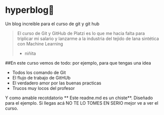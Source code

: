# hyperblog💚
Un blog increible para el curso de git y git hub
> El curso de Git y GitHub de Platzi es lo que me hacia falta para triplicar mi salario y lanzarme a la industria del tejido de lana sintética con Machine Learning
> - niñita

##En este curso vemos de todo: por ejemplo, para que tengas una idea
* Todos los comando de Git
* El flujo de trabajo de GitHUb
* El verdadero amor por las buenas practicas
* Trucos muy locos del profesor

Y como amable recotdatorio ** Este readne.md es un chiste**. Diseñado para el ejemplo. Si llegas acá NO TE LO TOMES EN SERIO mejor ve a ver el curso.